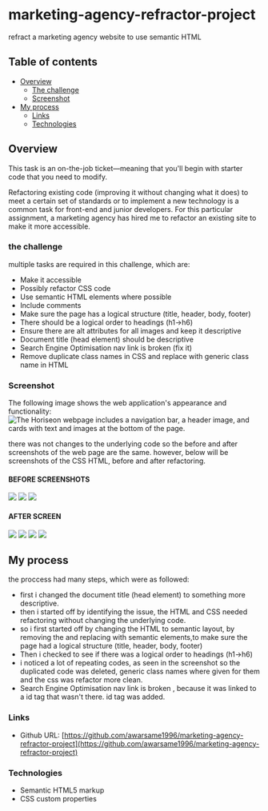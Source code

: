 # marketing-agency-refractor-project

refract a marketing agency website to use semantic HTML

## Table of contents

- [Overview](#overview)
  - [The challenge](#the-challenge)
  - [Screenshot](#screenshot)
- [My process](#my-process)
  - [Links](#links)
  - [Technologies](#technologies)

## Overview

This task is an on-the-job ticket—meaning that you'll begin with starter code that you need to modify.

Refactoring existing code (improving it without changing what it does) to meet a certain set of standards or to implement a new technology is a common task for front-end and junior developers. For this particular assignment, a marketing agency has hired me to refactor an existing site to make it more accessible.

### the challenge

multiple tasks are required in this challenge, which are:

- Make it accessible
- Possibly refactor CSS code
- Use semantic HTML elements where possible
- Include comments
- Make sure the page has a logical structure (title, header, body, footer)
- There should be a logical order to headings (h1->h6)
- Ensure there are alt attributes for all images and keep it descriptive
- Document title (head element) should be descriptive
- Search Engine Optimisation nav link is broken (fix it)
- Remove duplicate class names in CSS and replace with generic class name in HTML

### Screenshot

The following image shows the web application's appearance and functionality:
![The Horiseon webpage includes a navigation bar, a header image, and cards with text and images at the bottom of the page.](./assets/images/01-html-css-git-homework-demo.png)

there was not changes to the underlying code so the before and after screenshots of the web page are the same. however, below will be screenshots of the CSS HTML, before and after refactoring.

#### BEFORE SCREENSHOTS

![](./assets/images/before-1.png)
![](./assets/images/before-2.png)
![](./assets/images/before-4.png)

#### AFTER SCREEN

![](./assets/images/after-1.png)
![](./assets/images/after-2.png)
![](./assets/images/after-3.png)
![](./assets/images/after-4.png)

## My process

the proccess had many steps, which were as followed:

- first i changed the document title (head element) to something more descriptive.
- then i started off by identifying the issue, the HTML and CSS needed refactoring without changing the underlying code.
- so i first started off by changing the HTML to semantic layout, by removing the <divs> and replacing with semantic elements,to make sure the page had a logical structure (title, header, body, footer)
- Then i checked to see if there was a logical order to headings (h1->h6)
- i noticed a lot of repeating codes, as seen in the screenshot so the duplicated code was deleted, generic class names where given for them and the css was refactor more clean.
- Search Engine Optimisation nav link is broken , because it was linked to a id tag that wasn't there. id tag was added.

### Links

- Github URL: [https://github.com/awarsame1996/marketing-agency-refractor-project](https://github.com/awarsame1996/marketing-agency-refractor-project)

### Technologies

- Semantic HTML5 markup
- CSS custom properties
